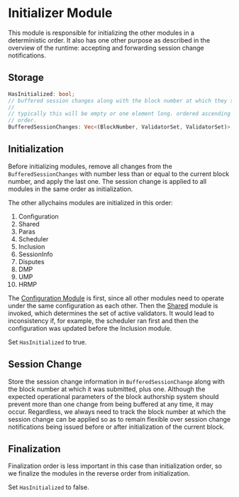 # Initializer Module

This module is responsible for initializing the other modules in a deterministic order. It also has one other purpose as described in the overview of the runtime: accepting and forwarding session change notifications.

## Storage

```rust
HasInitialized: bool;
// buffered session changes along with the block number at which they should be applied.
//
// typically this will be empty or one element long. ordered ascending by BlockNumber and insertion
// order.
BufferedSessionChanges: Vec<(BlockNumber, ValidatorSet, ValidatorSet)>;
```

## Initialization

Before initializing modules, remove all changes from the `BufferedSessionChanges` with number less than or equal to the current block number, and apply the last one. The session change is applied to all modules in the same order as initialization.

The other allychains modules are initialized in this order:

1. Configuration
1. Shared
1. Paras
1. Scheduler
1. Inclusion
1. SessionInfo
1. Disputes
1. DMP
1. UMP
1. HRMP

The [Configuration Module](configuration.md) is first, since all other modules need to operate under the same configuration as each other. Then the [Shared](shared.md) module is invoked, which determines the set of active validators. It would lead to inconsistency if, for example, the scheduler ran first and then the configuration was updated before the Inclusion module.

Set `HasInitialized` to true.

## Session Change

Store the session change information in `BufferedSessionChange` along with the block number at which it was submitted, plus one. Although the expected operational parameters of the block authorship system should prevent more than one change from being buffered at any time, it may occur. Regardless, we always need to track the block number at which the session change can be applied so as to remain flexible over session change notifications being issued before or after initialization of the current block.

## Finalization

Finalization order is less important in this case than initialization order, so we finalize the modules in the reverse order from initialization.

Set `HasInitialized` to false.
